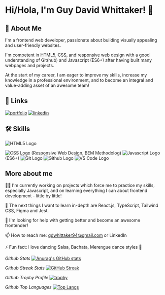 
# Hi/Hola, I'm Guy David Whittaker! 👋


## 🚀 About Me

I'm a frontend web developer, passionate about building visually appealing
and user-friendly websites. 

I'm competent in HTML5, CSS, and responsive web design with a good understanding of Git(hub) and Javascript (ES6+) after having built many webpages and projects. 

At the start of my career, I am eager to improve my skills, increase my knowledge in a professional environment, and to become an integral and value-adding asset of an awesome team!
## 🔗 Links
[![portfolio](https://img.shields.io/badge/my_portfolio-000?style=for-the-badge&logo=ko-fi&logoColor=white)](https://gdwhittaker94.github.io//)
[![linkedin](https://img.shields.io/badge/linkedin-0A66C2?style=for-the-badge&logo=linkedin&logoColor=white)](https://www.linkedin.com/in/gdwhittaker/)



## 🛠 Skills

 ![HTML5 Logo](https://www.vectorlogo.zone/logos/w3_html5/w3_html5-ar21.svg)
 
 ![CSS Logo](https://www.vectorlogo.zone/logos/w3_css/w3_css-ar21.svg) (Responsive Web Design, BEM Methodolog)
 ![Javascript Logo](https://www.vectorlogo.zone/logos/javascript/javascript-horizontal.svg) (ES6+)
 ![Git Logo](https://www.vectorlogo.zone/logos/git-scm/git-scm-ar21.svg) ![Github Logo](https://www.vectorlogo.zone/logos/github/github-ar21.svg) 
 ![VS Code Logo](https://www.vectorlogo.zone/logos/visualstudio_code/visualstudio_code-ar21.svg)
 
## More about me
👩‍💻 I'm currently working on projects which force me to practice my skills, especially Javascript, and on learning everything I can about frontend development - little by little! 

🧠 The next things I want to learn in-depth are React.js, TypeScript, Tailwind CSS, Figma and Jest.

🤔 I'm looking for help with getting better and become an awesome frontender! 

📫 How to reach me: gdwhittaker94@gmail.com or LinkedIn

⚡️ Fun fact: I love dancing Salsa, Bachata, Merengue dance styles 🕺

*Github Stats*
[![Anurag's GitHub stats](https://github-readme-stats.vercel.app/api?username=gdwhittaker94&theme=dark)](https://github.com/anuraghazra/github-readme-stats)

*Github Streak Stats*
[![GitHub Streak](https://streak-stats.demolab.com/?user=gdwhittaker94&theme=dark)](https://git.io/streak-stats)

*Github Trophy Profile*
[![trophy](https://github-profile-trophy.vercel.app/?username=gdwhittaker94&theme=gruvbox)](https://github.com/ryo-ma/github-profile-trophy)

*Github Top Languages*
[![Top Langs](https://github-readme-stats.vercel.app/api/top-langs/?username=gdwhittaker94&theme=dark)](https://github.com/anuraghazra/github-readme-stats)